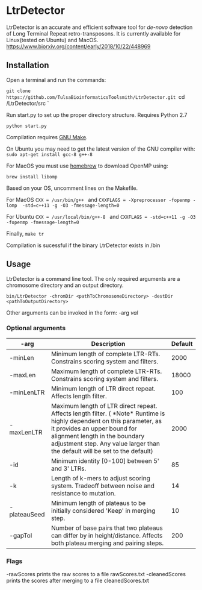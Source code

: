 # LtrDetector
 LtrDetector is an accurate and efficient software tool for *de-novo* detection of Long Terminal Repeat retro-transposons. It is currently available for Linux(tested on Ubuntu) and MacOS. https://www.biorxiv.org/content/early/2018/10/22/448969 

## Installation

Open a terminal and run the commands:

`git clone https://github.com/TulsaBioinformaticsToolsmith/LtrDetector.git
`cd /LtrDetector/src `

Run start.py to set up the proper directory structure. Requires Python 2.7

` python start.py `

Compilation requires [GNU Make](https://www.gnu.org/software/make/). 

On Ubuntu you may need to get the latest version of the GNU compiler with:
`sudo apt-get install gcc-8 g++-8`

For MacOS you must use [homebrew](https://brew.sh/) to download OpenMP using:

`brew install libomp`

Based on your OS, uncomment lines on the Makefile.

For MacOS
```CXX = /usr/bin/g++ ```
and
```CXXFLAGS = -Xpreprocessor -fopenmp -lomp  -std=c++11 -g -O3 -fmessage-length=0 ```

For Ubuntu
```CXX = /usr/local/bin/g++-8 ```
and 
```CXXFLAGS = -std=c++11 -g -O3 -fopenmp -fmessage-length=0```

Finally,
` make tr `

Compilation is sucessful if the binary LtrDetector exists in /bin

## Usage

LtrDetector is a command line tool. The only required arguments are a chromosome directory and an output directory. 

```
bin/LtrDetector -chromDir <pathToChromosomeDirectory> -destDir <pathToOutputDirectory> 

```

Other arguments can be invoked in the form: -arg  *val* 

### Optional arguments
| -arg     | Description | Default |
| ---------------- | ----------- | ------- |
| -minLen  | Minimum length of complete LTR-RTs. Constrains scoring system and filters. | 2000 |
| -maxLen  |  Maximum length of complete LTR-RTs. Constrains scoring system and filters. | 18000 |
|-minLenLTR | Minimum length of LTR direct repeat. Affects length filter. | 100 |
|  -maxLenLTR   | Maximum length of LTR direct repeat. Affects length filter. ( \*Note\* Runtime is highly dependent on this parameter, as it provides an upper bound for alignment length in the boundary adjustment step. Any value larger than the default will be set to the default)  | 2000 |                
| -id | Minimum identity [0-100] between 5' and 3' LTRs. | 85 |
| -k  | Length of k-mers to adjust scoring system. Tradeoff between noise and resistance to mutation.| 14 |
| -plateauSeed | Minimum length of plateaus to be initially considered 'Keep' in merging step. | 10 |
| -gapTol  | Number of base pairs that two plateaus can differ by in height/distance. Affects both plateau merging and pairing steps. | 200 |

### Flags
-rawScores prints the raw scores to a file rawScores.txt 
-cleanedScores prints the scores after merging to a file cleanedScores.txt 



